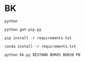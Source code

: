 # BK

`python`

`python get-pip.py`

`pip install -r requirements.txt`

`conda install -r requirements.txt`

`python bk.py BESTAND BOR05 BOR20 PB`
